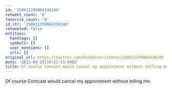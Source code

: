 ```yaml
---
id: '250631299864330240'
retweet_count: '0'
favorite_count: '0'
id_str: '250631299864330240'
retweeted: false
entities:
  hashtags: []
  symbols: []
  user_mentions: []
  urls: []
original_url: https://twitter.com/benbalter/status/250631299864330240
date: '2012-09-25T16:22:13.000Z'
title: Of course Comcast would cancel my appointment without telling me.
---
```


Of course Comcast would cancel my appointment without telling me.